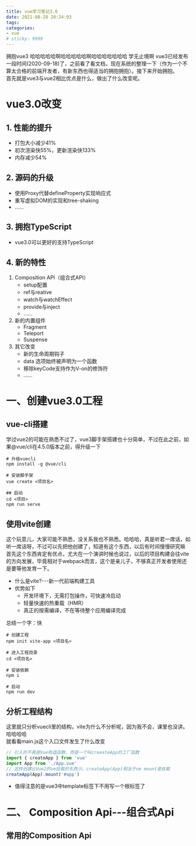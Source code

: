 ```yaml
---
title: vue学习笔记3.0
date: 2021-08-28 20:24:03
tags:
categories:
- vue
# sticky: 9999
---
```

拥抱vue3 哈哈哈哈哈啊哈哈哈哈哈啊哈哈哈哈哈哈哈 学无止境啊 vue3已经发布一段时间(2020-09-18)了，之前看了看文档，现在系统的整理一下（作为一个不算太合格的前端开发者，有新东西也得适当的拥抱拥抱）。接下来开始拥抱。  
首先就是vue3与vue2相比优点是什么，做出了什么改变呢。
# vue3.0改变
## 1. 性能的提升
* 打包大小减少41%
* 初次渲染快55%，更新渲染快133%
* 内存减少54%
## 2. 源码的升级
* 使用Proxy代替defineProperty实现响应式
* 重写虚拟DOM的实现和tree-shaking
* ......
## 3. 拥抱TypeScript
* vue3.0可以更好的支持TypeScript
## 4. 新的特性
1. Composition API（组合式API）
    * setup配置
    * ref与reative
    * watch与watchEffect
    * provide与inject
    * ...... 
2. 新的内置组件
    * Fragment
    * Teleport
    * Suspense
3. 其它改变
    * 新的生命周期钩子
    * data 选项始终被声明为一个函数
    * 移除keyCode支持作为V-on的修饰符
    * ......
# 一、创建vue3.0工程
## vue-cli搭建
学过vue2的可能在熟悉不过了，vue3脚手架搭建也十分简单，不过在此之前，如果@vue/cli在4.5.0版本之前，得升级一下
```
# 升级vuecli
npm install -g @vue/cli

# 安装脚手架
vue create <项目名>

## 启动
cd <项目>
npm run serve
```
## 使用vite创建
这个玩意儿，大家可能不熟悉，没关系我也不熟悉。哈哈哈，真是听君一席话，如听一席话呀，不过可以先把他创建了，知道有这个东西，以后有时间慢慢研究嘛  
首先这个东西肯定有优点，尤大在一个演讲时候也说过，以后的项目构建会往vite的方向发展，毕竟相对于webpack而言，这个是亲儿子，不够真正开发者使用还是要等他发育一下。
* 什么是vite?---新一代前端构建工具
* 优势如下
    * 开发环境下，无需打包操作，可快速冷启动
    * 轻量快速的热重载（HMR）
    * 真正的按需编译，不在等待整个应用编译完成
  
总结一个字：快  
```
# 创建工程
npm init vite-app <项目名>

# 进入工程目录
cd <项目名>

# 安装依赖
npm i

# 启动
npm run dev
```
## 分析工程结构
这里就只分析vuecli里的结构，vite为什么不分析呢，因为我不会，课里也没讲。哈哈哈哈  
就看看main.js这个入口文件发生了什么改变
```js
// 引入的不再是Vue构造函数，而是一个叫creeateApp的工厂函数
import { createApp } from 'vue'
import App from './App.vue'
// 这样创建比Vue2的vm挂载的东西少。createApp(App)相当于vm mount是挂载
createApp(App).mount('#app')
```
* 值得注意的是vue3中template标签下不用写一个根标签了

# 二、 Composition Api---组合式Api
## 常用的Composition Api





